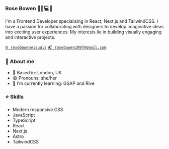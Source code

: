 ### Rose Bowen 🙋‍♀️💻💕

I'm a Frontend Developer specialising in React, Next.js and TailwindCSS. I have a passion for collaborating
with designers to develop imaginative ideas into exciting user experiences. My interests lie in building visually
engaging and interactive projects.

[`🌐 rosebowenvisuals`](https://rosebowenvisuals.com)
[`📬 rosebowen1997@gmail.com`](mailto:rosebowen1997@gmail.com)

### 🤩 About me
- 📍 Based in: London, UK
- 😄 Pronouns: she/her
- 🌱 I’m currently learning: GSAP and Rive

### ⭐️ Skills
- Modern responsive CSS
- JavaScript
- TypeScript
- React
- Next.js
- Astro
- TailwindCSS

<!--
**rbow97/rbow97** is a ✨ _special_ ✨ repository because its `README.md` (this file) appears on your GitHub profile.

Here are some ideas to get you started:

- 🔭 I’m currently working on ...
- 🌱 I’m currently learning ...
- 👯 I’m looking to collaborate on ...
- 🤔 I’m looking for help with ...
- 💬 Ask me about ...
- 📫 How to reach me: ...
- 😄 Pronouns: ...
- ⚡ Fun fact: ...
-->

